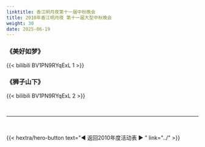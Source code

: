 ```yaml
---
linktitle: 香江明月夜第十一届中秋晚会
title: 2010年香江明月夜 第十一届大型中秋晚会
weight: 30
date: 2025-06-19
---
```


### 《美好如梦》

{{< bilibili BV1PN9RYqExL 1 >}}

### 《狮子山下》

{{< bilibili BV1PN9RYqExL 2 >}}

<br>
<hr>
<br>

{{< hextra/hero-button text="◀ 返回2010年度活动表 ▶ " link="../" >}}